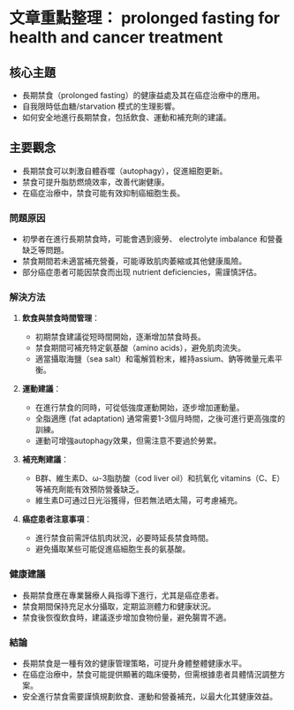 # 文章重點整理： prolonged fasting for health and cancer treatment

## 核心主題
- 長期禁食（prolonged fasting）的健康益處及其在癌症治療中的應用。
- 自我限時低血糖/starvation 模式的生理影響。
- 如何安全地進行長期禁食，包括飲食、運動和補充劑的建議。

## 主要觀念
- 長期禁食可以刺激自體吞噬（autophagy），促進細胞更新。
- 禁食可提升脂肪燃燒效率，改善代謝健康。
- 在癌症治療中，禁食可能有效抑制癌細胞生長。

### 問題原因
- 初學者在進行長期禁食時，可能會遇到疲勞、 electrolyte imbalance 和營養缺乏等問題。
- 禁食期間若未適當補充營養，可能導致肌肉萎縮或其他健康風險。
- 部分癌症患者可能因禁食而出现 nutrient deficiencies，需謹慎評估。

### 解決方法
1. **飲食與禁食時間管理**：
   - 初期禁食建議從短時間開始，逐漸增加禁食時長。
   - 禁食期間可補充特定氨基酸（amino acids），避免肌肉流失。
   - 適當攝取海鹽（sea salt）和電解質粉末，維持assium、鈉等微量元素平衡。

2. **運動建議**：
   - 在進行禁食的同時，可從低強度運動開始，逐步增加運動量。
   - 全脂適應 (fat adaptation) 通常需要1-3個月時間，之後可進行更高強度的訓練。
   - 運動可增強autophagy效果，但需注意不要過於勞累。

3. **補充劑建議**：
   - B群、維生素D、ω-3脂肪酸（cod liver oil）和抗氧化 vitamins（C、E）等補充劑能有效預防營養缺乏。
   - 維生素D可通过日光浴獲得，但若無法晒太陽，可考慮補充。

4. **癌症患者注意事項**：
   - 進行禁食前需評估肌肉狀況，必要時延長禁食時間。
   - 避免攝取某些可能促進癌細胞生長的氨基酸。

### 健康建議
- 長期禁食應在專業醫療人員指導下進行，尤其是癌症患者。
- 禁食期間保持充足水分攝取，定期监测體力和健康狀況。
- 禁食後恢復飲食時，建議逐步增加食物份量，避免腸胃不適。

### 結論
- 長期禁食是一種有效的健康管理策略，可提升身體整體健康水平。
- 在癌症治療中，禁食可能提供顯著的臨床優勢，但需根據患者具體情況調整方案。
- 安全進行禁食需要謹慎規劃飲食、運動和營養補充，以最大化其健康效益。